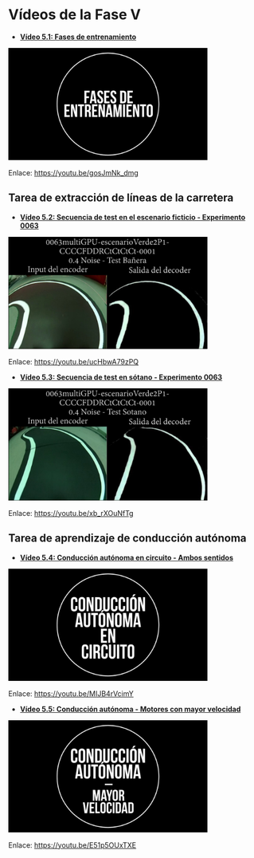 # Vídeos de la Fase V

- [**Vídeo 5.1: Fases de entrenamiento**][video1]

<a title="Vídeo 5.1: Fases de entrenamiento" href="https://youtu.be/gosJmNk_dmg" target="_blank"><img src="img/FasesDeEntrenamiento.png" alt="drawing" width="400"/></a>

Enlace: https://youtu.be/gosJmNk_dmg

## Tarea de extracción de líneas de la carretera

- [**Vídeo 5.2: Secuencia de test en el escenario ficticio - Experimento 0063**][video2]

<a title="Vídeo 5.2: Secuencia de test en el escenario ficticio - Experimento 0063" href="https://youtu.be/ucHbwA79zPQ" target="_blank"><img src="img/testEscenario0063.png" alt="drawing" width="400"/></a>

Enlace: https://youtu.be/ucHbwA79zPQ

- [**Vídeo 5.3: Secuencia de test en sótano - Experimento 0063**][video3]

<a title="Vídeo 5.3: Secuencia de test en sótano - Experimento 0063" href="https://youtu.be/xb_rXOuNfTg" target="_blank"><img src="img/testSotano0063.png" alt="drawing" width="400"/></a>

Enlace: https://youtu.be/xb_rXOuNfTg

## Tarea de aprendizaje de conducción autónoma

- [**Vídeo 5.4: Conducción autónoma en circuito - Ambos sentidos**][video4]

<a title="Vídeo 5.4: Conducción autónoma en circuito - Ambos sentidos" href="https://youtu.be/MIJB4rVcimY" target="_blank"><img src="img/ConduccionAutonoma.png" alt="drawing" width="400"/></a>

Enlace: https://youtu.be/MIJB4rVcimY

- [**Vídeo 5.5: Conducción autónoma - Motores con mayor velocidad**][video5]

<a title="Vídeo 5.5: Conducción autónoma - Motores con mayor velocidad" href="https://youtu.be/E51p5OUxTXE" target="_blank"><img src="img/ConduccionAutonomaMayorVelocidad.png" alt="drawing" width="400"/></a>

Enlace: https://youtu.be/E51p5OUxTXE




[video1]: https://youtu.be/gosJmNk_dmg
[video2]: https://youtu.be/ucHbwA79zPQ
[video3]: https://youtu.be/xb_rXOuNfTg
[video4]: https://youtu.be/MIJB4rVcimY
[video5]: https://youtu.be/E51p5OUxTXE